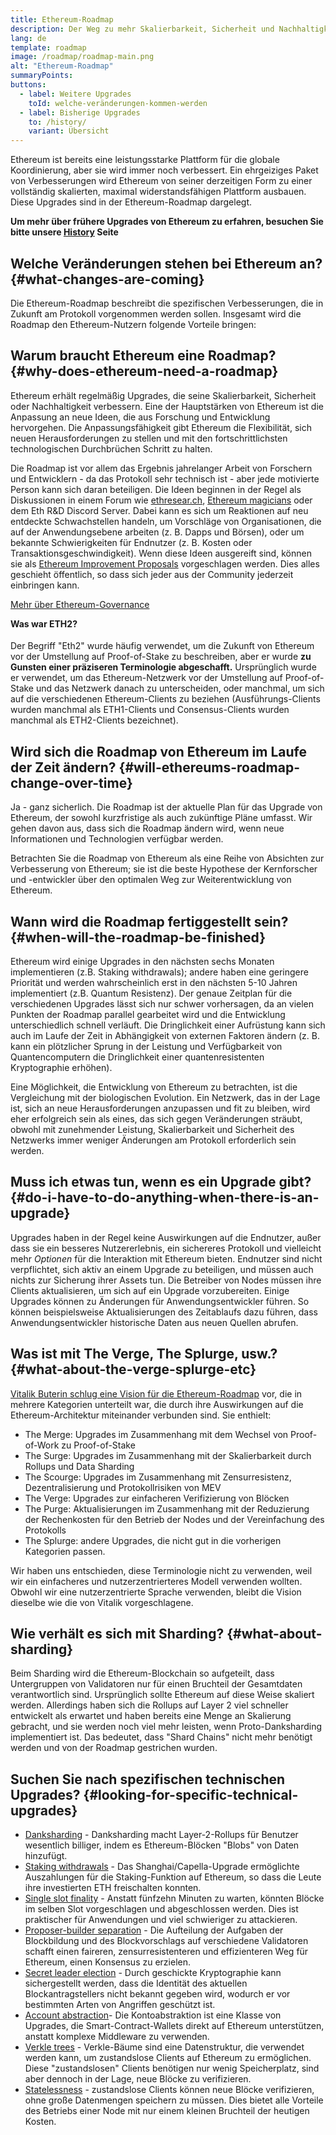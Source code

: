 ```yaml
---
title: Ethereum-Roadmap
description: Der Weg zu mehr Skalierbarkeit, Sicherheit und Nachhaltigkeit für Ethereum.
lang: de
template: roadmap
image: /roadmap/roadmap-main.png
alt: "Ethereum-Roadmap"
summaryPoints:
buttons:
  - label: Weitere Upgrades
    toId: welche-veränderungen-kommen-werden
  - label: Bisherige Upgrades
    to: /history/
    variant: Übersicht
---
```


Ethereum ist bereits eine leistungsstarke Plattform für die globale Koordinierung, aber sie wird immer noch verbessert. Ein ehrgeiziges Paket von Verbesserungen wird Ethereum von seiner derzeitigen Form zu einer vollständig skalierten, maximal widerstandsfähigen Plattform ausbauen. Diese Upgrades sind in der Ethereum-Roadmap dargelegt.

**Um mehr über frühere Upgrades von Ethereum zu erfahren, besuchen Sie bitte unsere [History](/history/) Seite**

## Welche Veränderungen stehen bei Ethereum an? {#what-changes-are-coming}

Die Ethereum-Roadmap beschreibt die spezifischen Verbesserungen, die in Zukunft am Protokoll vorgenommen werden sollen. Insgesamt wird die Roadmap den Ethereum-Nutzern folgende Vorteile bringen:

<CardGrid>
  <RoadmapActionCard
    to="/roadmap/scaling"
    title="Günstigere Transaktionen"
    image="scaling"
    description="Rollups are too expensive and rely on centralized components, causing users to place too much trust in their operators. The roadmap includes fixes for both of these problems."
    buttonText="More on reducing fees"
  />
  <RoadmapActionCard
    to="/roadmap/security"
    title="Extra Sicherheit"
    image="security"
    description="Ethereum is already very secure but it can be made even stronger, ready to withstand all kinds of attack far into the future."
    buttonText="More on security"
  />
  <RoadmapActionCard
    to="/roadmap/user-experience"
    title="Bessere Nutzererfahrung"
    image="userExperience"
    description="More support for smart contract wallets and light-weight nodes will make using Ethereum simpler and safer."
    buttonText="More on user experience"
  />
  <RoadmapActionCard
    to="/roadmap/future-proofing"
    title="Zukunftssicherung"
    image="futureProofing"
    description="Ethereum researchers and developers are solving tomorrow's problems today, readying the network for future generations."
    buttonText="More on future proofing"
  />
</CardGrid>

## Warum braucht Ethereum eine Roadmap? {#why-does-ethereum-need-a-roadmap}

Ethereum erhält regelmäßig Upgrades, die seine Skalierbarkeit, Sicherheit oder Nachhaltigkeit verbessern. Eine der Hauptstärken von Ethereum ist die Anpassung an neue Ideen, die aus Forschung und Entwicklung hervorgehen. Die Anpassungsfähigkeit gibt Ethereum die Flexibilität, sich neuen Herausforderungen zu stellen und mit den fortschrittlichsten technologischen Durchbrüchen Schritt zu halten.

<RoadmapImageContent title="Wie die Roadmap definiert wird">

Die Roadmap ist vor allem das Ergebnis jahrelanger Arbeit von Forschern und Entwicklern - da das Protokoll sehr technisch ist - aber jede motivierte Person kann sich daran beteiligen. Die Ideen beginnen in der Regel als Diskussionen in einem Forum wie [ethresear.ch](https://ethresear.ch/), [Ethereum magicians](https://www.figma.com/exit?url=https%3A%2F%2Fethereum-magicians.org%2F) oder dem Eth R&D Discord Server. Dabei kann es sich um Reaktionen auf neu entdeckte Schwachstellen handeln, um Vorschläge von Organisationen, die auf der Anwendungsebene arbeiten (z. B. Dapps und Börsen), oder um bekannte Schwierigkeiten für Endnutzer (z. B. Kosten oder Transaktionsgeschwindigkeit). Wenn diese Ideen ausgereift sind, können sie als [Ethereum Improvement Proposals](https://eips.ethereum.org/) vorgeschlagen werden. Dies alles geschieht öffentlich, so dass sich jeder aus der Community jederzeit einbringen kann.

[Mehr über Ethereum-Governance](/governance/)

</RoadmapImageContent>

<InfoBanner mb={8}>
  <h4 style="margin-top: 0">Was war ETH2?</h4>

  <p>Der Begriff "Eth2" wurde häufig verwendet, um die Zukunft von Ethereum vor der Umstellung auf Proof-of-Stake zu beschreiben, aber er wurde <strong>zu Gunsten einer präziseren Terminologie abgeschafft.</strong> Ursprünglich wurde er verwendet, um das Ethereum-Netzwerk vor der Umstellung auf Proof-of-Stake und das Netzwerk danach zu unterscheiden, oder manchmal, um sich auf die verschiedenen Ethereum-Clients zu beziehen (Ausführungs-Clients wurden manchmal als ETH1-Clients und Consensus-Clients wurden manchmal als ETH2-Clients bezeichnet).</p>

</InfoBanner>

## Wird sich die Roadmap von Ethereum im Laufe der Zeit ändern? {#will-ethereums-roadmap-change-over-time}

Ja - ganz sicherlich. Die Roadmap ist der aktuelle Plan für das Upgrade von Ethereum, der sowohl kurzfristige als auch zukünftige Pläne umfasst. Wir gehen davon aus, dass sich die Roadmap ändern wird, wenn neue Informationen und Technologien verfügbar werden.

Betrachten Sie die Roadmap von Ethereum als eine Reihe von Absichten zur Verbesserung von Ethereum; sie ist die beste Hypothese der Kernforscher und -entwickler über den optimalen Weg zur Weiterentwicklung von Ethereum.

## Wann wird die Roadmap fertiggestellt sein? {#when-will-the-roadmap-be-finished}

Ethereum wird einige Upgrades in den nächsten sechs Monaten implementieren (z.B. Staking withdrawals); andere haben eine geringere Priorität und werden wahrscheinlich erst in den nächsten 5-10 Jahren implementiert (z.B. Quantum Resistenz). Der genaue Zeitplan für die verschiedenen Upgrades lässt sich nur schwer vorhersagen, da an vielen Punkten der Roadmap parallel gearbeitet wird und die Entwicklung unterschiedlich schnell verläuft. Die Dringlichkeit einer Aufrüstung kann sich auch im Laufe der Zeit in Abhängigkeit von externen Faktoren ändern (z. B. kann ein plötzlicher Sprung in der Leistung und Verfügbarkeit von Quantencomputern die Dringlichkeit einer quantenresistenten Kryptographie erhöhen).

Eine Möglichkeit, die Entwicklung von Ethereum zu betrachten, ist die Vergleichung mit der biologischen Evolution. Ein Netzwerk, das in der Lage ist, sich an neue Herausforderungen anzupassen und fit zu bleiben, wird eher erfolgreich sein als eines, das sich gegen Veränderungen sträubt, obwohl mit zunehmender Leistung, Skalierbarkeit und Sicherheit des Netzwerks immer weniger Änderungen am Protokoll erforderlich sein werden.

## Muss ich etwas tun, wenn es ein Upgrade gibt? {#do-i-have-to-do-anything-when-there-is-an-upgrade}

Upgrades haben in der Regel keine Auswirkungen auf die Endnutzer, außer dass sie ein besseres Nutzererlebnis, ein sichereres Protokoll und vielleicht mehr <i>Optionen</i> für die Interaktion mit Ethereum bieten. Endnutzer sind nicht verpflichtet, sich aktiv an einem Upgrade zu beteiligen, und müssen auch nichts zur Sicherung ihrer Assets tun. Die Betreiber von Nodes müssen ihre Clients aktualisieren, um sich auf ein Upgrade vorzubereiten. Einige Upgrades können zu Änderungen für Anwendungsentwickler führen. So können beispielsweise Aktualisierungen des Zeitablaufs dazu führen, dass Anwendungsentwickler historische Daten aus neuen Quellen abrufen.

## Was ist mit The Verge, The Splurge, usw.? {#what-about-the-verge-splurge-etc}

[Vitalik Buterin schlug eine Vision für die Ethereum-Roadmap](https://twitter.com/VitalikButerin/status/1588669782471368704) vor, die in mehrere Kategorien unterteilt war, die durch ihre Auswirkungen auf die Ethereum-Architektur miteinander verbunden sind. Sie enthielt:

- The Merge: Upgrades im Zusammenhang mit dem Wechsel von Proof-of-Work zu Proof-of-Stake
- The Surge: Upgrades im Zusammenhang mit der Skalierbarkeit durch Rollups und Data Sharding
- The Scourge: Upgrades im Zusammenhang mit Zensurresistenz, Dezentralisierung und Protokollrisiken von MEV
- The Verge: Upgrades zur einfacheren Verifizierung von Blöcken
- The Purge: Aktualisierungen im Zusammenhang mit der Reduzierung der Rechenkosten für den Betrieb der Nodes und der Vereinfachung des Protokolls
- The Splurge: andere Upgrades, die nicht gut in die vorherigen Kategorien passen.

Wir haben uns entschieden, diese Terminologie nicht zu verwenden, weil wir ein einfacheres und nutzerzentrierteres Modell verwenden wollten. Obwohl wir eine nutzerzentrierte Sprache verwenden, bleibt die Vision dieselbe wie die von Vitalik vorgeschlagene.

## Wie verhält es sich mit Sharding? {#what-about-sharding}

Beim Sharding wird die Ethereum-Blockchain so aufgeteilt, dass Untergruppen von Validatoren nur für einen Bruchteil der Gesamtdaten verantwortlich sind. Ursprünglich sollte Ethereum auf diese Weise skaliert werden. Allerdings haben sich die Rollups auf Layer 2 viel schneller entwickelt als erwartet und haben bereits eine Menge an Skalierung gebracht, und sie werden noch viel mehr leisten, wenn Proto-Danksharding implementiert ist. Das bedeutet, dass "Shard Chains" nicht mehr benötigt werden und von der Roadmap gestrichen wurden.

## Suchen Sie nach spezifischen technischen Upgrades? {#looking-for-specific-technical-upgrades}

- [Danksharding](/roadmap/danksharding) - Danksharding macht Layer-2-Rollups für Benutzer wesentlich billiger, indem es Ethereum-Blöcken "Blobs" von Daten hinzufügt.
- [Staking withdrawals](/staking/withdrawals) - Das Shanghai/Capella-Upgrade ermöglichte Auszahlungen für die Staking-Funktion auf Ethereum, so dass die Leute ihre investierten ETH freischalten konnten.
- [Single slot finality](/roadmap/single-slot-finality) - Anstatt fünfzehn Minuten zu warten, könnten Blöcke im selben Slot vorgeschlagen und abgeschlossen werden. Dies ist praktischer für Anwendungen und viel schwieriger zu attackieren.
- [Proposer-builder separation](/roadmap/pbs) - Die Aufteilung der Aufgaben der Blockbildung und des Blockvorschlags auf verschiedene Validatoren schafft einen faireren, zensurresistenteren und effizienteren Weg für Ethereum, einen Konsensus zu erzielen.
- [Secret leader election](/roadmap/secret-leader-election) - Durch geschickte Kryptographie kann sichergestellt werden, dass die Identität des aktuellen Blockantragstellers nicht bekannt gegeben wird, wodurch er vor bestimmten Arten von Angriffen geschützt ist.
- [Account abstraction](/roadmap/account-abstraction)- Die Kontoabstraktion ist eine Klasse von Upgrades, die Smart-Contract-Wallets direkt auf Ethereum unterstützen, anstatt komplexe Middleware zu verwenden.
- [Verkle trees](/roadmap/verkle-trees) - Verkle-Bäume sind eine Datenstruktur, die verwendet werden kann, um zustandslose Clients auf Ethereum zu ermöglichen. Diese "zustandslosen" Clients benötigen nur wenig Speicherplatz, sind aber dennoch in der Lage, neue Blöcke zu verifizieren.
- [Statelessness](/roadmap/statelessness) - zustandslose Clients können neue Blöcke verifizieren, ohne große Datenmengen speichern zu müssen. Dies bietet alle Vorteile des Betriebs einer Node mit nur einem kleinen Bruchteil der heutigen Kosten.
